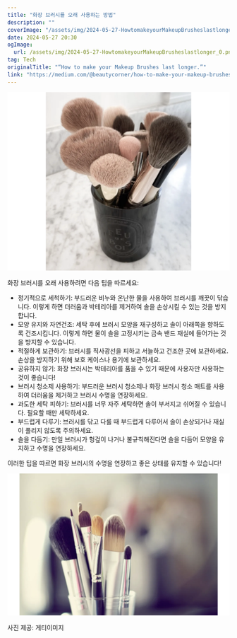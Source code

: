 ```yaml
---
title: "화장 브러시를 오래 사용하는 방법"
description: ""
coverImage: "/assets/img/2024-05-27-HowtomakeyourMakeupBrusheslastlonger_0.png"
date: 2024-05-27 20:30
ogImage: 
  url: /assets/img/2024-05-27-HowtomakeyourMakeupBrusheslastlonger_0.png
tag: Tech
originalTitle: "“How to make your Makeup Brushes last longer.”"
link: "https://medium.com/@beautycorner/how-to-make-your-makeup-brushes-last-longer-b17776bb7c03"
---
```



<img src="/assets/img/2024-05-27-HowtomakeyourMakeupBrusheslastlonger_0.png" />

화장 브러시를 오래 사용하려면 다음 팁을 따르세요:

- 정기적으로 세척하기: 부드러운 비누와 온난한 물을 사용하여 브러시를 깨끗이 닦습니다. 이렇게 하면 더러움과 박테리아를 제거하여 솔을 손상시킬 수 있는 것을 방지합니다.
- 모양 유지와 자연건조: 세탁 후에 브러시 모양을 재구성하고 솔이 아래쪽을 향하도록 건조시킵니다. 이렇게 하면 물이 솔을 고정시키는 금속 밴드 재실에 들어가는 것을 방지할 수 있습니다.
- 적절하게 보관하기: 브러시를 직사광선을 피하고 서늘하고 건조한 곳에 보관하세요. 손상을 방지하기 위해 보호 케이스나 용기에 보관하세요.
- 공유하지 않기: 화장 브러시는 박테리아를 품을 수 있기 때문에 사용자만 사용하는 것이 좋습니다!
- 브러시 청소제 사용하기: 부드러운 브러시 청소제나 화장 브러시 청소 매트를 사용하여 더러움을 제거하고 브러시 수명을 연장하세요.
- 과도한 세탁 피하기: 브러시를 너무 자주 세탁하면 솔이 부서지고 쉬어질 수 있습니다. 필요할 때만 세탁하세요.
- 부드럽게 다루기: 브러시를 닦고 다룰 때 부드럽게 다루어서 솔이 손상되거나 재실이 풀리지 않도록 주의하세요.
- 솔을 다듬기: 만일 브러시가 헝겊이 나거나 불규칙해진다면 솔을 다듬어 모양을 유지하고 수명을 연장하세요.

이러한 팁을 따르면 화장 브러시의 수명을 연장하고 좋은 상태를 유지할 수 있습니다!

<div class="content-ad"></div>

![image](/assets/img/2024-05-27-HowtomakeyourMakeupBrusheslastlonger_1.png)

사진 제공: 게티이미지